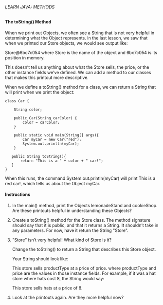 ###### LEARN JAVA: METHODS

#### The toString() Method

When we print out Objects, we often see a String that is not very helpful in determining what the Object represents. In the last lesson, we saw that when we printed our Store objects, we would see output like:

Store@6bc7c054
where Store is the name of the object and 6bc7c054 is its position in memory.

This doesn’t tell us anything about what the Store sells, the price, or the other instance fields we’ve defined. We can add a method to our classes that makes this printout more descriptive.

When we define a toString() method for a class, we can return a String that will print when we print the object:

```
class Car {
 
    String color;
 
    public Car(String carColor) {
        color = carColor;
    }
 
    public static void main(String[] args){
        Car myCar = new Car("red");
        System.out.println(myCar);
    }
 
   public String toString(){
       return "This is a " + color + " car!";
   }
}
```

When this runs, the command System.out.println(myCar) will print This is a red car!, which tells us about the Object myCar.

#### Instructions

1. In the main() method, print the Objects lemonadeStand and cookieShop. Are these printouts helpful in understanding these Objects?

2. Create a toString() method for the Store class. The method signature should say that it is public, and that it returns a String. It shouldn’t take in any parameters. For now, have it return the String "Store".

3. "Store" isn’t very helpful! What kind of Store is it?

    Change the toString() to return a String that describes this Store object.

    Your String should look like:

    This store sells productType at a price of price.
where productType and price are the values in those instance fields. For example, if it was a hat store where hats cost 8, the String would say:

    This store sells hats at a price of 8.

4. Look at the printouts again. Are they more helpful now?